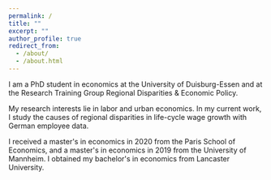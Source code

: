 ```yaml
---
permalink: /
title: ""
excerpt: ""
author_profile: true
redirect_from: 
  - /about/
  - /about.html
---
```


I am a PhD student in economics at the University of Duisburg-Essen and at the Research Training Group Regional Disparities & Economic Policy. 

My research interests lie in labor and urban economics. In my current work, I study the causes of regional disparities in life-cycle wage growth with German employee data.

I received a master's in economics in 2020 from the Paris School of Economics, and a master's in economics in 2019 from the University of Mannheim. I obtained my bachelor's in economics from Lancaster University. 
